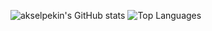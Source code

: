 ![akselpekin's GitHub stats](https://github-readme-stats.vercel.app/api?username=akselpekin&show_icons=true&theme=graywhite) ![Top Languages](https://github-readme-stats.vercel.app/api/top-langs/?username=akselpekin&layout=compact&lang_count=10&theme=graywhite)
